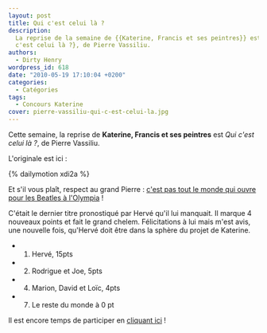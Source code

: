 ```yaml
---
layout: post
title: Qui c'est celui là ?
description:
  La reprise de la semaine de {{Katerine, Francis et ses peintres}} est {Qui
  c'est celui là ?}, de Pierre Vassiliu.
authors:
  - Dirty Henry
wordpress_id: 618
date: "2010-05-19 17:10:04 +0200"
categories:
  - Catégories
tags:
  - Concours Katerine
cover: pierre-vassiliu-qui-c-est-celui-la.jpg
---
```


Cette semaine, la reprise de **Katerine, Francis et ses peintres** est _Qui
c'est celui là ?_, de Pierre Vassiliu.

L'originale est ici :

{% dailymotion xdi2a %}

Et s'il vous plaît, respect au grand Pierre :
[c'est pas tout le monde qui ouvre pour les Beatles à l'Olympia](http://fr.wikipedia.org/wiki/Pierre_Vassiliu)
!

C'était le dernier titre pronostiqué par Hervé qu'il lui manquait. Il marque 4
nouveaux points et fait le grand chelem. Félicitations à lui mais m'est avis,
une nouvelle fois, qu'Hervé doit être dans la sphère du projet de Katerine.

- 1. Hervé, 15pts
- 2. Rodrigue et Joe, 5pts
- 4. Marion, David et Loïc, 4pts
- 7. Le reste du monde à 0 pt

Il est encore temps de participer en [cliquant ici](569) !
